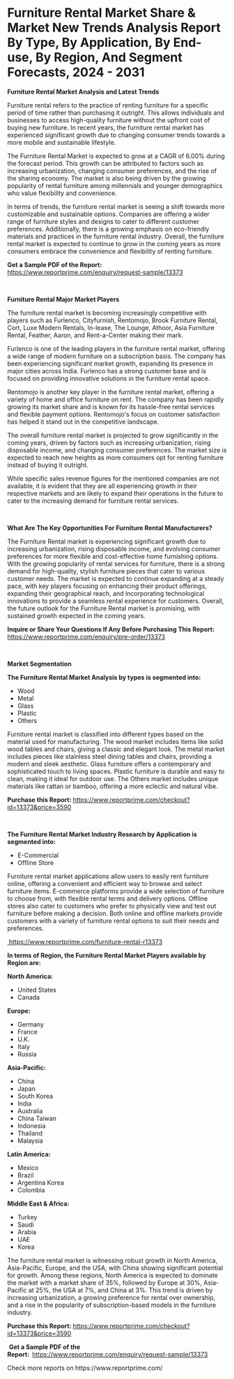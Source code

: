 <p><h1>Furniture Rental Market Share & Market New Trends Analysis Report By Type, By Application, By End-use, By Region, And Segment Forecasts, 2024 - 2031</h1></p><p><strong>Furniture Rental Market Analysis and Latest Trends</strong></p>
<p><p>Furniture rental refers to the practice of renting furniture for a specific period of time rather than purchasing it outright. This allows individuals and businesses to access high-quality furniture without the upfront cost of buying new furniture. In recent years, the furniture rental market has experienced significant growth due to changing consumer trends towards a more mobile and sustainable lifestyle.</p><p>The Furniture Rental Market is expected to grow at a CAGR of 6.00% during the forecast period. This growth can be attributed to factors such as increasing urbanization, changing consumer preferences, and the rise of the sharing economy. The market is also being driven by the growing popularity of rental furniture among millennials and younger demographics who value flexibility and convenience.</p><p>In terms of trends, the furniture rental market is seeing a shift towards more customizable and sustainable options. Companies are offering a wider range of furniture styles and designs to cater to different customer preferences. Additionally, there is a growing emphasis on eco-friendly materials and practices in the furniture rental industry. Overall, the furniture rental market is expected to continue to grow in the coming years as more consumers embrace the convenience and flexibility of renting furniture.</p></p>
<p><strong>Get a Sample PDF of the Report:&nbsp;</strong> <a href="https://www.reportprime.com/enquiry/request-sample/13373">https://www.reportprime.com/enquiry/request-sample/13373</a></p>
<p>&nbsp;</p>
<p><strong>Furniture Rental Major Market Players</strong></p>
<p><p>The furniture rental market is becoming increasingly competitive with players such as Furlenco, Cityfurnish, Rentomojo, Brook Furniture Rental, Cort, Luxe Modern Rentals, In-lease, The Lounge, Athoor, Asia Furniture Rental, Feather, Aaron, and Rent-a-Center making their mark.</p><p>Furlenco is one of the leading players in the furniture rental market, offering a wide range of modern furniture on a subscription basis. The company has been experiencing significant market growth, expanding its presence in major cities across India. Furlenco has a strong customer base and is focused on providing innovative solutions in the furniture rental space. </p><p>Rentomojo is another key player in the furniture rental market, offering a variety of home and office furniture on rent. The company has been rapidly growing its market share and is known for its hassle-free rental services and flexible payment options. Rentomojo's focus on customer satisfaction has helped it stand out in the competitive landscape.</p><p>The overall furniture rental market is projected to grow significantly in the coming years, driven by factors such as increasing urbanization, rising disposable income, and changing consumer preferences. The market size is expected to reach new heights as more consumers opt for renting furniture instead of buying it outright.</p><p>While specific sales revenue figures for the mentioned companies are not available, it is evident that they are all experiencing growth in their respective markets and are likely to expand their operations in the future to cater to the increasing demand for furniture rental services.</p></p>
<p>&nbsp;</p>
<p><strong>What Are The Key Opportunities For Furniture Rental Manufacturers?</strong></p>
<p><p>The Furniture Rental market is experiencing significant growth due to increasing urbanization, rising disposable income, and evolving consumer preferences for more flexible and cost-effective home furnishing options. With the growing popularity of rental services for furniture, there is a strong demand for high-quality, stylish furniture pieces that cater to various customer needs. The market is expected to continue expanding at a steady pace, with key players focusing on enhancing their product offerings, expanding their geographical reach, and incorporating technological innovations to provide a seamless rental experience for customers. Overall, the future outlook for the Furniture Rental market is promising, with sustained growth expected in the coming years.</p></p>
<p><strong>Inquire or Share Your Questions If Any Before Purchasing This Report:</strong> <a href="https://www.reportprime.com/enquiry/pre-order/13373">https://www.reportprime.com/enquiry/pre-order/13373</a></p>
<p>&nbsp;</p>
<p><strong>Market Segmentation</strong></p>
<p><strong>The Furniture Rental Market Analysis by types is segmented into:</strong></p>
<p><ul><li>Wood</li><li>Metal</li><li>Glass</li><li>Plastic</li><li>Others</li></ul></p>
<p><p>Furniture rental market is classified into different types based on the material used for manufacturing. The wood market includes items like solid wood tables and chairs, giving a classic and elegant look. The metal market includes pieces like stainless steel dining tables and chairs, providing a modern and sleek aesthetic. Glass furniture offers a contemporary and sophisticated touch to living spaces. Plastic furniture is durable and easy to clean, making it ideal for outdoor use. The Others market includes unique materials like rattan or bamboo, offering a more eclectic and natural vibe.</p></p>
<p><strong>Purchase this Report:&nbsp;</strong><a href="https://www.reportprime.com/checkout?id=13373&price=3590">https://www.reportprime.com/checkout?id=13373&price=3590</a></p>
<p>&nbsp;</p>
<p><strong>The Furniture Rental Market Industry Research by Application is segmented into:</strong></p>
<p><ul><li>E-Commercial</li><li>Offline Store</li></ul></p>
<p><p>Furniture rental market applications allow users to easily rent furniture online, offering a convenient and efficient way to browse and select furniture items. E-commerce platforms provide a wide selection of furniture to choose from, with flexible rental terms and delivery options. Offline stores also cater to customers who prefer to physically view and test out furniture before making a decision. Both online and offline markets provide customers with a variety of furniture rental options to suit their needs and preferences.</p></p>
<p><a href="https://www.reportprime.com/furniture-rental-r13373">&nbsp;https://www.reportprime.com/furniture-rental-r13373</a></p>
<p><strong>In terms of Region, the Furniture Rental Market Players available by Region are:</strong></p>
<p>
    <p> <strong> North America: </strong>
        <ul>
            <li>United States</li>
            <li>Canada</li>
        </ul>
        </p> 
    <p> <strong> Europe: </strong>
        <ul>
            <li>Germany</li>
            <li>France</li>
            <li>U.K.</li>
            <li>Italy</li>
            <li>Russia</li>
        </ul>
        </p> 
    <p> <strong> Asia-Pacific: </strong>
        <ul>
            <li>China</li>
            <li>Japan</li>
            <li>South Korea</li>
            <li>India</li>
            <li>Australia</li>
            <li>China Taiwan</li>
            <li>Indonesia</li>
            <li>Thailand</li>
            <li>Malaysia</li>
        </ul>
        </p> 
    <p> <strong> Latin America: </strong>
        <ul>
            <li>Mexico</li>
            <li>Brazil</li>
            <li>Argentina Korea</li>
            <li>Colombia</li>
        </ul>
        </p> 
    <p> <strong> Middle East & Africa: </strong>
        <ul>
            <li>Turkey</li>
            <li>Saudi</li>
            <li>Arabia</li>
            <li>UAE</li>
            <li>Korea</li>
        </ul>
    </p>
    </p>
<p><p>The furniture rental market is witnessing robust growth in North America, Asia-Pacific, Europe, and the USA, with China showing significant potential for growth. Among these regions, North America is expected to dominate the market with a market share of 35%, followed by Europe at 30%, Asia-Pacific at 25%, the USA at 7%, and China at 3%. This trend is driven by increasing urbanization, a growing preference for rental over ownership, and a rise in the popularity of subscription-based models in the furniture industry.</p></p>
<p><strong>Purchase this Report: </strong><a href="https://www.reportprime.com/checkout?id=13373&price=3590">https://www.reportprime.com/checkout?id=13373&price=3590</a></p>
<p>&nbsp;<strong>Get a Sample PDF of the Report:&nbsp;&nbsp;</strong><a href="https://www.reportprime.com/enquiry/request-sample/13373">https://www.reportprime.com/enquiry/request-sample/13373</a></p>
<p><strong></strong></p>
<p>Check more reports on https://www.reportprime.com/</p>